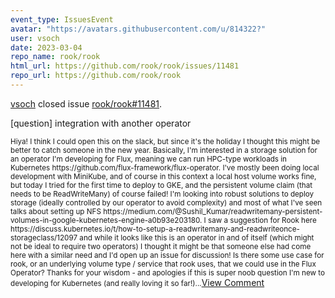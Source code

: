 ```yaml
---
event_type: IssuesEvent
avatar: "https://avatars.githubusercontent.com/u/814322?"
user: vsoch
date: 2023-03-04
repo_name: rook/rook
html_url: https://github.com/rook/rook/issues/11481
repo_url: https://github.com/rook/rook
---
```


<a href='https://github.com/vsoch' target='_blank'>vsoch</a> closed issue <a href='https://github.com/rook/rook/issues/11481' target='_blank'>rook/rook#11481</a>.

<p>[question] integration with another operator</p><small>Hiya! I think I could open this on the slack, but since it's the holiday I thought this might be better to catch someone in the new year. Basically, I'm interested in a storage solution for an operator I'm developing for Flux, meaning we can run HPC-type workloads in Kubernetes https://github.com/flux-framework/flux-operator. I've mostly been doing local development with MiniKube, and of course in this context a local host volume works fine, but today I tried for the first time to deploy to GKE, and the persistent volume claim (that needs to be ReadWriteMany) of course failed! I'm looking into robust solutions to deploy storage (ideally controlled by our operator to avoid complexity) and most of what I've seen talks about setting up NFS https://medium.com/@Sushil_Kumar/readwritemany-persistent-volumes-in-google-kubernetes-engine-a0b93e203180. I saw a suggestion for Rook here https://discuss.kubernetes.io/t/how-to-setup-a-readwritemany-and-readwriteonce-storageclass/12097 and while it looks like this is an operator in and of itself (which might not be ideal to require two operators) I thought it might be that someone else had come here with a similar need and I'd open up an issue for discussion! Is there some use case for rook, or an underlying volume type / service that rook uses, that we could use in the Flux Operator? Thanks for your wisdom - and apologies if this is super noob question I'm new to developing for Kubernetes (and really loving it so far!)...</small><a href='https://github.com/rook/rook/issues/11481' target='_blank'>View Comment</a>